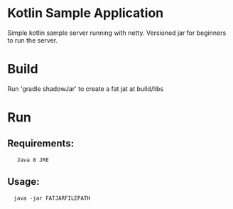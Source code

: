 # Kotlin Sample Application
Simple kotlin sample server running with netty.
Versioned jar for beginners to run the server.

# Build
Run 'gradle shadowJar' to create a fat jat at build/libs

# Run #
  ## Requirements: ##
       Java 8 JRE
  ## Usage: ##
      java -jar FATJARFILEPATH
